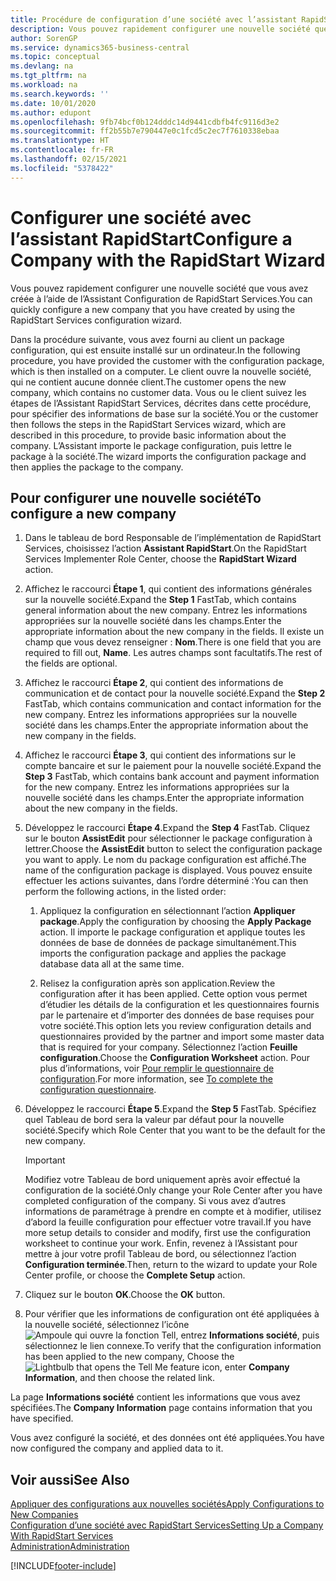 ```yaml
---
title: Procédure de configuration d’une société avec l’assistant RapidStart | Microsoft Docs
description: Vous pouvez rapidement configurer une nouvelle société que vous avez créée à l’aide de l’Assistant Configuration de RapidStart Services.
author: SorenGP
ms.service: dynamics365-business-central
ms.topic: conceptual
ms.devlang: na
ms.tgt_pltfrm: na
ms.workload: na
ms.search.keywords: ''
ms.date: 10/01/2020
ms.author: edupont
ms.openlocfilehash: 9fb74bcf0b124dddc14d9441cdbfb4fc9116d3e2
ms.sourcegitcommit: ff2b55b7e790447e0c1fcd5c2ec7f7610338ebaa
ms.translationtype: HT
ms.contentlocale: fr-FR
ms.lasthandoff: 02/15/2021
ms.locfileid: "5378422"
---
```

# <a name="configure-a-company-with-the-rapidstart-wizard"></a><span data-ttu-id="01f5c-103">Configurer une société avec l’assistant RapidStart</span><span class="sxs-lookup"><span data-stu-id="01f5c-103">Configure a Company with the RapidStart Wizard</span></span>
<span data-ttu-id="01f5c-104">Vous pouvez rapidement configurer une nouvelle société que vous avez créée à l’aide de l’Assistant Configuration de RapidStart Services.</span><span class="sxs-lookup"><span data-stu-id="01f5c-104">You can quickly configure a new company that you have created by using the RapidStart Services configuration wizard.</span></span>

<span data-ttu-id="01f5c-105">Dans la procédure suivante, vous avez fourni au client un package configuration, qui est ensuite installé sur un ordinateur.</span><span class="sxs-lookup"><span data-stu-id="01f5c-105">In the following procedure, you have provided the customer with the configuration package, which is then installed on a computer.</span></span> <span data-ttu-id="01f5c-106">Le client ouvre la nouvelle société, qui ne contient aucune donnée client.</span><span class="sxs-lookup"><span data-stu-id="01f5c-106">The customer opens the new company, which contains no customer data.</span></span> <span data-ttu-id="01f5c-107">Vous ou le client suivez les étapes de l’Assistant RapidStart Services, décrites dans cette procédure, pour spécifier des informations de base sur la société.</span><span class="sxs-lookup"><span data-stu-id="01f5c-107">You or the customer then follows the steps in the RapidStart Services wizard, which are described in this procedure, to provide basic information about the company.</span></span> <span data-ttu-id="01f5c-108">L’Assistant importe le package configuration, puis lettre le package à la société.</span><span class="sxs-lookup"><span data-stu-id="01f5c-108">The wizard imports the configuration package and then applies the package to the company.</span></span>  

## <a name="to-configure-a-new-company"></a><span data-ttu-id="01f5c-109">Pour configurer une nouvelle société</span><span class="sxs-lookup"><span data-stu-id="01f5c-109">To configure a new company</span></span>  
1. <span data-ttu-id="01f5c-110">Dans le tableau de bord Responsable de l’implémentation de RapidStart Services, choisissez l’action **Assistant RapidStart**.</span><span class="sxs-lookup"><span data-stu-id="01f5c-110">On the RapidStart Services Implementer Role Center, choose the **RapidStart Wizard** action.</span></span>  
2. <span data-ttu-id="01f5c-111">Affichez le raccourci **Étape 1**, qui contient des informations générales sur la nouvelle société.</span><span class="sxs-lookup"><span data-stu-id="01f5c-111">Expand the **Step 1** FastTab, which contains general information about the new company.</span></span> <span data-ttu-id="01f5c-112">Entrez les informations appropriées sur la nouvelle société dans les champs.</span><span class="sxs-lookup"><span data-stu-id="01f5c-112">Enter the appropriate information about the new company in the fields.</span></span> <span data-ttu-id="01f5c-113">Il existe un champ que vous devez renseigner : **Nom**.</span><span class="sxs-lookup"><span data-stu-id="01f5c-113">There is one field that you are required to fill out, **Name**.</span></span> <span data-ttu-id="01f5c-114">Les autres champs sont facultatifs.</span><span class="sxs-lookup"><span data-stu-id="01f5c-114">The rest of the fields are optional.</span></span>  
3. <span data-ttu-id="01f5c-115">Affichez le raccourci **Étape 2**, qui contient des informations de communication et de contact pour la nouvelle société.</span><span class="sxs-lookup"><span data-stu-id="01f5c-115">Expand the **Step 2** FastTab, which contains communication and contact information for the new company.</span></span> <span data-ttu-id="01f5c-116">Entrez les informations appropriées sur la nouvelle société dans les champs.</span><span class="sxs-lookup"><span data-stu-id="01f5c-116">Enter the appropriate information about the new company in the fields.</span></span>
4. <span data-ttu-id="01f5c-117">Affichez le raccourci **Étape 3**, qui contient des informations sur le compte bancaire et sur le paiement pour la nouvelle société.</span><span class="sxs-lookup"><span data-stu-id="01f5c-117">Expand the **Step 3** FastTab, which contains bank account and payment information for the new company.</span></span> <span data-ttu-id="01f5c-118">Entrez les informations appropriées sur la nouvelle société dans les champs.</span><span class="sxs-lookup"><span data-stu-id="01f5c-118">Enter the appropriate information about the new company in the fields.</span></span>  
5. <span data-ttu-id="01f5c-119">Développez le raccourci **Étape 4**.</span><span class="sxs-lookup"><span data-stu-id="01f5c-119">Expand the **Step 4** FastTab.</span></span> <span data-ttu-id="01f5c-120">Cliquez sur le bouton **AssistEdit** pour sélectionner le package configuration à lettrer.</span><span class="sxs-lookup"><span data-stu-id="01f5c-120">Choose the **AssistEdit** button to select the configuration package you want to apply.</span></span> <span data-ttu-id="01f5c-121">Le nom du package configuration est affiché.</span><span class="sxs-lookup"><span data-stu-id="01f5c-121">The name of the configuration package is displayed.</span></span> <span data-ttu-id="01f5c-122">Vous pouvez ensuite effectuer les actions suivantes, dans l’ordre déterminé :</span><span class="sxs-lookup"><span data-stu-id="01f5c-122">You can then perform the following actions, in the listed order:</span></span>  

    1. <span data-ttu-id="01f5c-123">Appliquez la configuration en sélectionnant l’action **Appliquer package**.</span><span class="sxs-lookup"><span data-stu-id="01f5c-123">Apply the configuration by choosing the **Apply Package** action.</span></span> <span data-ttu-id="01f5c-124">Il importe le package configuration et applique toutes les données de base de données de package simultanément.</span><span class="sxs-lookup"><span data-stu-id="01f5c-124">This imports the configuration package and applies the package database data all at the same time.</span></span>  

    2. <span data-ttu-id="01f5c-125">Relisez la configuration après son application.</span><span class="sxs-lookup"><span data-stu-id="01f5c-125">Review the configuration after it has been applied.</span></span> <span data-ttu-id="01f5c-126">Cette option vous permet d’étudier les détails de la configuration et les questionnaires fournis par le partenaire et d’importer des données de base requises pour votre société.</span><span class="sxs-lookup"><span data-stu-id="01f5c-126">This option lets you review configuration details and questionnaires provided by the partner and import some master data that is required for your company.</span></span> <span data-ttu-id="01f5c-127">Sélectionnez l’action **Feuille configuration**.</span><span class="sxs-lookup"><span data-stu-id="01f5c-127">Choose the **Configuration Worksheet** action.</span></span> <span data-ttu-id="01f5c-128">Pour plus d’informations, voir [Pour remplir le questionnaire de configuration](admin-gather-customer-setup-values.md#to-complete-the-configuration-questionnaire).</span><span class="sxs-lookup"><span data-stu-id="01f5c-128">For more information, see [To complete the configuration questionnaire](admin-gather-customer-setup-values.md#to-complete-the-configuration-questionnaire).</span></span>  

6. <span data-ttu-id="01f5c-129">Développez le raccourci **Étape 5**.</span><span class="sxs-lookup"><span data-stu-id="01f5c-129">Expand the **Step 5** FastTab.</span></span> <span data-ttu-id="01f5c-130">Spécifiez quel Tableau de bord sera la valeur par défaut pour la nouvelle société.</span><span class="sxs-lookup"><span data-stu-id="01f5c-130">Specify which Role Center that you want to be the default for the new company.</span></span>  

    > [!IMPORTANT]  
    >  <span data-ttu-id="01f5c-131">Modifiez votre Tableau de bord uniquement après avoir effectué la configuration de la société.</span><span class="sxs-lookup"><span data-stu-id="01f5c-131">Only change your Role Center after you have completed configuration of the company.</span></span> <span data-ttu-id="01f5c-132">Si vous avez d’autres informations de paramétrage à prendre en compte et à modifier, utilisez d’abord la feuille configuration pour effectuer votre travail.</span><span class="sxs-lookup"><span data-stu-id="01f5c-132">If you have more setup details to consider and modify, first use the configuration worksheet to continue your work.</span></span> <span data-ttu-id="01f5c-133">Enfin, revenez à l’Assistant pour mettre à jour votre profil Tableau de bord, ou sélectionnez l’action **Configuration terminée**.</span><span class="sxs-lookup"><span data-stu-id="01f5c-133">Then, return to the wizard to update your Role Center profile, or choose the **Complete Setup** action.</span></span>

7. <span data-ttu-id="01f5c-134">Cliquez sur le bouton **OK**.</span><span class="sxs-lookup"><span data-stu-id="01f5c-134">Choose the **OK** button.</span></span>  
8. <span data-ttu-id="01f5c-135">Pour vérifier que les informations de configuration ont été appliquées à la nouvelle société, sélectionnez l’icône ![Ampoule qui ouvre la fonction Tell](media/ui-search/search_small.png "Dites-moi ce que vous voulez faire"), entrez **Informations société**, puis sélectionnez le lien connexe.</span><span class="sxs-lookup"><span data-stu-id="01f5c-135">To verify that the configuration information has been applied to the new company, Choose the ![Lightbulb that opens the Tell Me feature](media/ui-search/search_small.png "Tell me what you want to do") icon, enter **Company Information**, and then choose the related link.</span></span>

<span data-ttu-id="01f5c-136">La page **Informations société** contient les informations que vous avez spécifiées.</span><span class="sxs-lookup"><span data-stu-id="01f5c-136">The **Company Information** page contains information that you have specified.</span></span>   

<span data-ttu-id="01f5c-137">Vous avez configuré la société, et des données ont été appliquées.</span><span class="sxs-lookup"><span data-stu-id="01f5c-137">You have now configured the company and applied data to it.</span></span>  

## <a name="see-also"></a><span data-ttu-id="01f5c-138">Voir aussi</span><span class="sxs-lookup"><span data-stu-id="01f5c-138">See Also</span></span>  
[<span data-ttu-id="01f5c-139">Appliquer des configurations aux nouvelles sociétés</span><span class="sxs-lookup"><span data-stu-id="01f5c-139">Apply Configurations to New Companies</span></span>](admin-apply-configuration-to-new-companies.md)  
[<span data-ttu-id="01f5c-140">Configuration d’une société avec RapidStart Services</span><span class="sxs-lookup"><span data-stu-id="01f5c-140">Setting Up a Company With RapidStart Services</span></span>](admin-set-up-a-company-with-rapidstart.md)  
[<span data-ttu-id="01f5c-141">Administration</span><span class="sxs-lookup"><span data-stu-id="01f5c-141">Administration</span></span>](admin-setup-and-administration.md)


[!INCLUDE[footer-include](includes/footer-banner.md)]